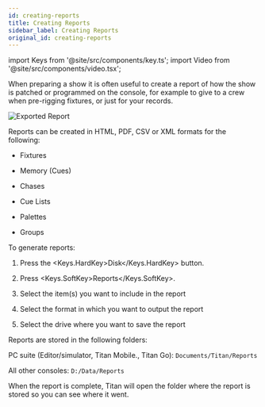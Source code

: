 ```yaml
---
id: creating-reports
title: Creating Reports
sidebar_label: Creating Reports
original_id: creating-reports
---
```


import Keys from '@site/src/components/key.ts';
import Video from '@site/src/components/video.tsx';

When preparing a show it is often useful to create a report of how the
show is patched or programmed on the console, for example to give to a
crew when pre-rigging fixtures, or just for your records.

![Exported Report](/docs/images/Exported-Report.png)

Reports can be created in HTML, PDF, CSV or XML formats for the
following:

-   Fixtures

-   Memory (Cues)

-   Chases

-   Cue Lists

-   Palettes

-   Groups

To generate reports:

1. Press the <Keys.HardKey>Disk</Keys.HardKey> button.

2. Press <Keys.SoftKey>Reports</Keys.SoftKey>.

3. Select the item(s) you want to include in the report

4. Select the format in which you want to output the report

5. Select the drive where you want to save the report

Reports are stored in the following folders:

PC suite (Editor/simulator, Titan Mobile., Titan Go):
`Documents/Titan/Reports`

All other consoles: `D:/Data/Reports`

When the report is complete, Titan will open the folder where the report
is stored so you can see where it went.
